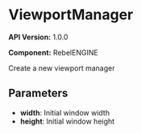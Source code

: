 # ViewportManager

**API Version:** 1.0.0

**Component:** RebelENGINE

Create a new viewport manager

## Parameters

- **width**: Initial window width
- **height**: Initial window height

